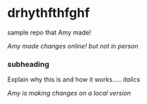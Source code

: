 # drhythfthfghf
sample repo that Amy made!

_Amy made changes online!  but not in person_

### subheading

Explain why this is and how it works..... *italics*

_Amy is making changes on a local version_
